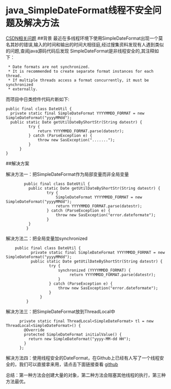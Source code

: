 # java_SimpleDateFormat线程不安全问题及解决方法
[CSDN相关问题](http://blog.csdn.net/suifeng3051/article/details/25226027/)
##背景
    最近在多线程环境下使用SimpleDateFormat出现一个莫名其妙的错误,输入的时间和输出的时间大相径庭,经过搜集资料发现有人遇到类似的问题,查阅java源码代码后发现
    SimpleDateFormat是非线程安全的,其注释如下：
    
     * Date formats are not synchronized.
     * It is recommended to create separate format instances for each thread.
     * If multiple threads access a format concurrently, it must be synchronized
     * externally.
    
而项目中日类控件代码片断如下:
    
    public final class DateUtil {
      private static final SimpleDateFormat YYYYMMDD_FORMAT = new SimpleDateFormat("yyyyMMdd");
      public static Date getUtilDateByShortStr(String datestr) {
              try {
                  return YYYYMMDD_FORMAT.parse(datestr);
              } catch (ParseException e) {
                  throw new SasException(".......");
              }
          }
    }

##解决方案    

解决方法一：把SimpleDateFormat作为局部变量而非全局变量
```
        public final class DateUtil {
          public static Date getUtilDateByShortStr(String datestr) {
                  try {
                      SimpleDateFormat YYYYMMDD_FORMAT = new SimpleDateFormat("yyyyMMdd");
                      return YYYYMMDD_FORMAT.parse(datestr);
                  } catch (ParseException e) {
                      throw new SasException("error.dateformate");
                  }
          }
         }
```

解决方法二：把全局变量加synchronized
```
    public final class DateUtil {
           private static final SimpleDateFormat YYYYMMDD_FORMAT = new SimpleDateFormat("yyyyMMdd");
           public static Date getUtilDateByShortStr(String datestr) {
                   try {
                       synchronized (YYYYMMDD_FORMAT) {
                            return YYYYMMDD_FORMAT.parse(datestr);
                       }
                   } catch (ParseException e) {
                       throw new SasException("error.dateformate");
                   }
               }
         } 
```

解决方法三：把SimpleDateFormat放到ThreadLocal中
```
      private static final ThreadLocal<SimpleDateFormat> tl = new ThreadLocal<SimpleDateFormat>() {
        @Override
        protected SimpleDateFormat initialValue() {
          return new SimpleDateFormat("yyyy-MM-dd HH");
        }
      };
```

解决方法四：使用线程安全的DateFormat，在Github上已经有人写了一个线程安全的，我们可以直接拿来用，请点击下面链接查看
[github](https://gist.github.com/pablomoretti/9748230/)

总结：第一种方法会创建大量的对象，第二种方法会阻塞其他线程的执行，第三种方法最优。
